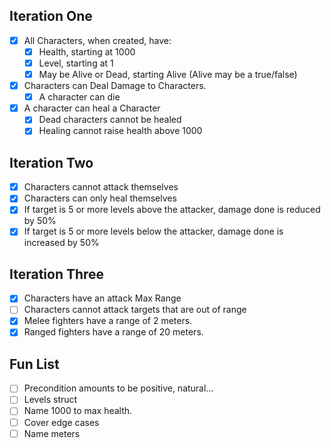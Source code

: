 ﻿## Iteration One
- [X] All Characters, when created, have:
  - [X] Health, starting at 1000
  - [X] Level, starting at 1
  - [X] May be Alive or Dead, starting Alive (Alive may be a true/false)
- [X] Characters can Deal Damage to Characters.
  - [X] A character can die
- [X] A character can heal a Character
    - [X] Dead characters cannot be healed
    - [X] Healing cannot raise health above 1000

## Iteration Two
- [X] Characters cannot attack themselves
- [X] Characters can only heal themselves
- [X] If target is 5 or more levels above the attacker, damage done is reduced by 50%
- [X] If target is 5 or more levels below the attacker, damage done is increased by 50%

## Iteration Three
- [X] Characters have an attack Max Range
- [ ] Characters cannot attack targets that are out of range
- [X] Melee fighters have a range of 2 meters.
- [X] Ranged fighters have a range of 20 meters.

## Fun List
- [ ] Precondition amounts to be positive, natural...
- [ ] Levels struct
- [ ] Name 1000 to max health.
- [ ] Cover edge cases
- [ ] Name meters